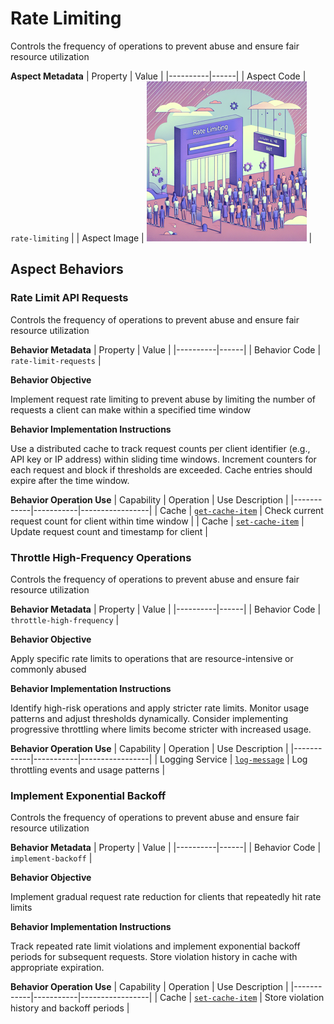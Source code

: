 # Rate Limiting
Controls the frequency of operations to prevent abuse and ensure fair resource utilization

**Aspect Metadata**
| Property | Value |
|----------|------|
| Aspect Code | `rate-limiting` |
| Aspect Image | ![Rate Limiting Aspect Square Image](./images/rate-limiting_small.png) |

## Aspect Behaviors


### Rate Limit API Requests
Controls the frequency of operations to prevent abuse and ensure fair resource utilization

**Behavior Metadata**
| Property | Value |
|----------|------|
| Behavior Code | `rate-limit-requests` |

**Behavior Objective**

Implement request rate limiting to prevent abuse by limiting the number of requests a client can make within a specified time window

**Behavior Implementation Instructions**

Use a distributed cache to track request counts per client identifier (e.g., API key or IP address) within sliding time windows. Increment counters for each request and block if thresholds are exceeded. Cache entries should expire after the time window.

**Behavior Operation Use**
| Capability | Operation | Use Description |
|------------|-----------|-----------------|
| Cache | [`get-cache-item`](../../capability/cache#get-cache-item) | Check current request count for client within time window |
| Cache | [`set-cache-item`](../../capability/cache#set-cache-item) | Update request count and timestamp for client |


### Throttle High-Frequency Operations
Controls the frequency of operations to prevent abuse and ensure fair resource utilization

**Behavior Metadata**
| Property | Value |
|----------|------|
| Behavior Code | `throttle-high-frequency` |

**Behavior Objective**

Apply specific rate limits to operations that are resource-intensive or commonly abused

**Behavior Implementation Instructions**

Identify high-risk operations and apply stricter rate limits. Monitor usage patterns and adjust thresholds dynamically. Consider implementing progressive throttling where limits become stricter with increased usage.

**Behavior Operation Use**
| Capability | Operation | Use Description |
|------------|-----------|-----------------|
| Logging Service | [`log-message`](../../capability/logging-service#log-message) | Log throttling events and usage patterns |


### Implement Exponential Backoff
Controls the frequency of operations to prevent abuse and ensure fair resource utilization

**Behavior Metadata**
| Property | Value |
|----------|------|
| Behavior Code | `implement-backoff` |

**Behavior Objective**

Implement gradual request rate reduction for clients that repeatedly hit rate limits

**Behavior Implementation Instructions**

Track repeated rate limit violations and implement exponential backoff periods for subsequent requests. Store violation history in cache with appropriate expiration.

**Behavior Operation Use**
| Capability | Operation | Use Description |
|------------|-----------|-----------------|
| Cache | [`set-cache-item`](../../capability/cache#set-cache-item) | Store violation history and backoff periods |

